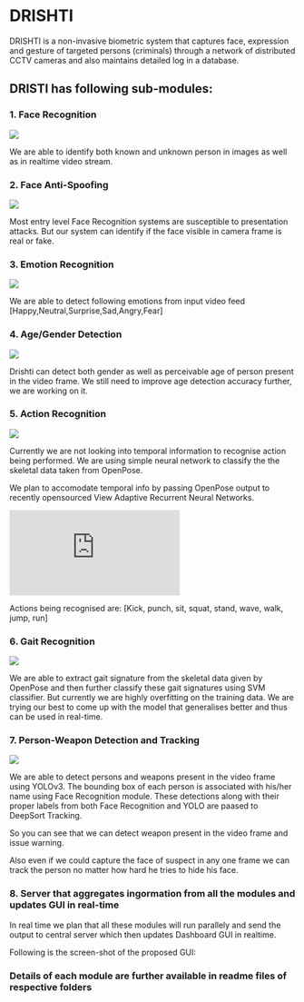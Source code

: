 # DRISHTI

DRISHTI is a non-invasive biometric system that captures face, expression and gesture of targeted persons (criminals) through a network of distributed  CCTV cameras and also maintains detailed log in a database.

## DRISTI has following sub-modules:
### 1. Face Recognition
![](https://github.com/madhuraut/MS331_Age-of-Ultron/blob/master/demo_vids/face%20recognition.gif)

We are able to identify both known and unknown person in images as well as in realtime video stream. 
### 2. Face Anti-Spoofing
![](https://github.com/madhuraut/MS331_Age-of-Ultron/blob/master/demo_vids/anti_spoofing.gif)

Most entry level Face Recognition systems are susceptible to presentation attacks.
But our system can identify if the face visible in camera frame is real or fake.
### 3. Emotion Recognition
![](https://github.com/madhuraut/MS331_Age-of-Ultron/blob/master/demo_vids/emotion_recognition.gif)

We are able to detect following emotions from input video feed
[Happy,Neutral,Surprise,Sad,Angry,Fear]
### 4. Age/Gender Detection
![](https://github.com/madhuraut/MS331_Age-of-Ultron/blob/master/demo_vids/gender_age_detection.gif)

Drishti can detect both gender as well as perceivable age of person present in the video frame. We still need to improve age detection accuracy further, we are working on it. 
### 5. Action Recognition
![](https://github.com/madhuraut/MS331_Age-of-Ultron/blob/master/demo_vids/action%20recognition.gif)

Currently we are not looking into temporal information to recognise action being performed. We are using simple neural network to classify the the skeletal data taken from OpenPose. 

We plan to accomodate temporal info by passing OpenPose output to recently opensourced View Adaptive Recurrent Neural Networks.

![](https://github.com/microsoft/View-Adaptive-Neural-Networks-for-Skeleton-based-Human-Action-Recognition/blob/master/README.md)

Actions being recognised are:
[Kick, punch, sit, squat, stand, wave, walk, jump, run]
### 6. Gait Recognition
![](https://github.com/madhuraut/MS331_Age-of-Ultron/blob/master/demo_vids/gait_recognition.gif)

We are able to extract gait signature from the skeletal data given by OpenPose and then further classify these gait signatures using SVM classifier. But currently we are highly overfitting on the training data. We are trying our best to come up with the model that generalises better and thus can be used in real-time.  
### 7. Person-Weapon Detection and Tracking
![](https://github.com/madhuraut/MS331_Age-of-Ultron/blob/master/demo_vids/object_face_track.gif)

We are able to detect persons and weapons present in the video frame using YOLOv3. The bounding box of each person is associated with his/her name using Face Recognition module. These detections along with their proper labels from both Face Recognition and YOLO are paased to DeepSort Tracking.

So you can see that we can detect weapon present in the video frame and issue warning.

Also even if we could capture the face of suspect in any one frame we can track the person no matter how hard he tries to hide his face. 
### 8. Server that aggregates ingormation from all the modules and updates GUI in real-time

In real time we plan that all these modules will run parallely and send the output to central server which then updates Dashboard GUI in realtime. 

Following is the screen-shot of the proposed GUI:

### Details of each module are further available in readme files of respective folders 




